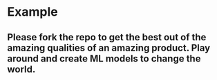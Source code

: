 # Example


## Please fork the repo to get the best out of the amazing qualities of an amazing product. Play around and create ML models to change the world. 